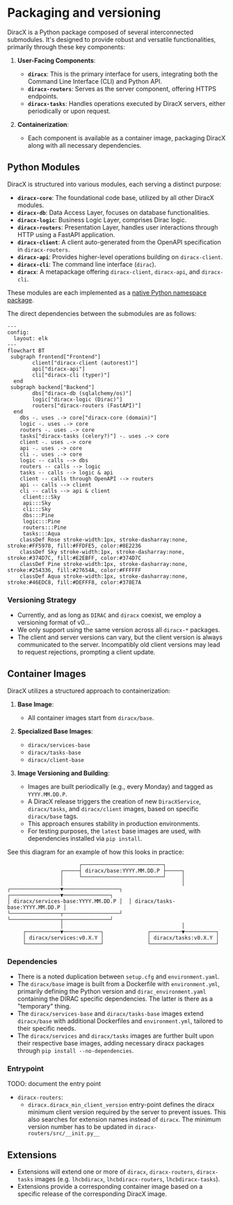 # Packaging and versioning

DiracX is a Python package composed of several interconnected submodules.
It's designed to provide robust and versatile functionalities, primarily through these key components:

1. **User-Facing Components**:

    - **`diracx`**: This is the primary interface for users, integrating both the Command Line Interface (CLI) and Python API.
    - **`diracx-routers`**: Serves as the server component, offering HTTPS endpoints.
    - **`diracx-tasks`**: Handles operations executed by DiracX servers, either periodically or upon request.

2. **Containerization**:

    - Each component is available as a container image, packaging DiracX along with all necessary dependencies.

## Python Modules

DiracX is structured into various modules, each serving a distinct purpose:

- **`diracx-core`**: The foundational code base, utilized by all other DiracX modules.
- **`diracx-db`**: Data Access Layer, focuses on database functionalities.
- **`diracx-logic`**: Business Logic Layer, comprises Dirac logic.
- **`diracx-routers`**: Presentation Layer, handles user interactions through HTTP using a FastAPI application.
- **`diracx-client`**: A client auto-generated from the OpenAPI specification in `diracx-routers`.
- **`diracx-api`**: Provides higher-level operations building on `diracx-client`.
- **`diracx-cli`**: The command line interface (`dirac`).
- **`diracx`**: A metapackage offering `diracx-client`, `diracx-api`, and `diracx-cli`.

These modules are each implemented as a [native Python namespace package](https://packaging.python.org/en/latest/guides/packaging-namespace-packages/).

The direct dependencies between the submodules are as follows:

```mermaid
---
config:
  layout: elk
---
flowchart BT
 subgraph frontend["Frontend"]
        client["diracx-client (autorest)"]
        api["diracx-api"]
        cli["diracx-cli (typer)"]
  end
 subgraph backend["Backend"]
        dbs["diracx-db (sqlalchemy/os)"]
        logic["diracx-logic (Dirac)"]
        routers["diracx-routers (FastAPI)"]
  end
    dbs -. uses .-> core["diracx-core (domain)"]
    logic -. uses .-> core
    routers -. uses .-> core
    tasks["diracx-tasks (celery?)"] -. uses .-> core
    client -. uses .-> core
    api -. uses .-> core
    cli -. uses .-> core
    logic -- calls --> dbs
    routers -- calls --> logic
    tasks -- calls --> logic & api
    client -- calls through OpenAPI --> routers
    api -- calls --> client
    cli -- calls --> api & client
     client:::Sky
     api:::Sky
     cli:::Sky
     dbs:::Pine
     logic:::Pine
     routers:::Pine
     tasks:::Aqua
    classDef Rose stroke-width:1px, stroke-dasharray:none, stroke:#FF5978, fill:#FFDFE5, color:#8E2236
    classDef Sky stroke-width:1px, stroke-dasharray:none, stroke:#374D7C, fill:#E2EBFF, color:#374D7C
    classDef Pine stroke-width:1px, stroke-dasharray:none, stroke:#254336, fill:#27654A, color:#FFFFFF
    classDef Aqua stroke-width:1px, stroke-dasharray:none, stroke:#46EDC8, fill:#DEFFF8, color:#378E7A

```

### Versioning Strategy

- Currently, and as long as `DIRAC` and `diracx` coexist, we employ a versioning format of v0.<major>.<patch>.
- We only support using the same version across all `diracx-*` packages.
- The client and server versions can vary, but the client version is always communicated to the server. Incompatibly old client versions may lead to request rejections, prompting a client update.

## Container Images

DiracX utilizes a structured approach to containerization:

1. **Base Image**:

    - All container images start from `diracx/base`.

2. **Specialized Base Images**:

    - `diracx/services-base`
    - `diracx/tasks-base`
    - `diracx/client-base`

3. **Image Versioning and Building**:

    - Images are built periodically (e.g., every Monday) and tagged as `YYYY.MM.DD.P`.
    - A DiracX release triggers the creation of new `DiracXService`, `diracx/tasks`, and `diracx/client` images, based on specific `diracx/base` tags.
    - This approach ensures stability in production environments.
    - For testing purposes, the `latest` base images are used, with dependencies installed via `pip install`.

See this diagram for an example of how this looks in practice:

```
                       ┌──────────────────────────┐
                 ┌─────┤ diracx/base:YYYY.MM.DD.P ├─────┐
                 │     └──────────────────────────┘     │
                 │                                      │
┌────────────────▼──────────────────┐  ┌────────────────▼───────────────┐
│ diracx/services-base:YYYY.MM.DD.P │  │ diracx/tasks-base:YYYY.MM.DD.P │
└────────────────┬──────────────────┘  └────────────────┬───────────────┘
                 │                                      │
     ┌───────────▼────────────┐              ┌──────────▼──────────┐
     │ diracx/services:v0.X.Y │              │ diracx/tasks:v0.X.Y │
     └────────────────────────┘              └─────────────────────┘

```

### Dependencies

- There is a noted duplication between `setup.cfg` and `environment.yaml`.
- The `diracx/base` image is built from a Dockerfile with `environment.yml`, primarily defining the Python version and `dirac_environment.yaml` containing the DIRAC specific dependencies. The latter is there as a "temporary" thing.
- The `diracx/services-base` and `diracx/tasks-base` images extend `diracx/base` with additional Dockerfiles and `environment.yml`, tailored to their specific needs.
- The `diracx/services` and `diracx/tasks` images are further built upon their respective base images, adding necessary diracx packages through `pip install --no-dependencies`.

### Entrypoint

TODO: document the entry point

- `diracx-routers`:
    - `diracx.diracx_min_client_version` entry-point defines the diracx minimum client version required by the server to prevent issues. This also searches for extension names instead of `diracx`. The minimum version number has to be updated in `diracx-routers/src/__init.py__`

## Extensions

- Extensions will extend one or more of `diracx`, `diracx-routers`, `diracx-tasks` images (e.g. `lhcbdiracx`, `lhcbdiracx-routers`, `lhcbdiracx-tasks`).
- Extensions provide a corresponding container image based on a specific release of the corresponding DiracX image.

